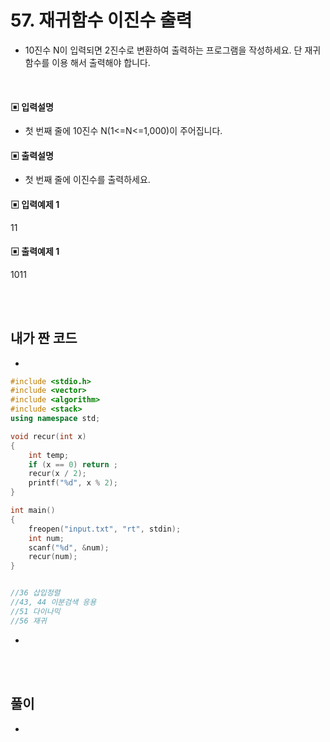 # 57. 재귀함수 이진수 출력


* 10진수 N이 입력되면 2진수로 변환하여 출력하는 프로그램을 작성하세요. 단 재귀함수를 이용
해서 출력해야 합니다.






<br/>



#### ▣ 입력설명

* 첫 번째 줄에 10진수 N(1<=N<=1,000)이 주어집니다.

 








#### ▣ 출력설명

* 첫 번째 줄에 이진수를 출력하세요.










#### ▣ 입력예제 1
11






#### ▣ 출력예제 1
1011


<br/>
<br/>


## 내가 짠 코드
* 

```c++
#include <stdio.h>
#include <vector>
#include <algorithm>
#include <stack>
using namespace std;

void recur(int x)
{
	int temp;
	if (x == 0) return ;
	recur(x / 2);
	printf("%d", x % 2);
}

int main()
{
	freopen("input.txt", "rt", stdin);
	int num;
	scanf("%d", &num);
	recur(num); 
}


//36 삽입정렬 
//43, 44 이분검색 응용 
//51 다이나믹 
//56 재귀


```
* 

<br><br> 

## 풀이
*  

<br/>

```c++


```
